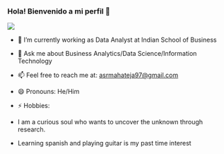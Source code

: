### Hola! Bienvenido a mi perfil 👋

![](https://visitor-badge.laobi.icu/badge?page_id=ASairithwikmahateja.ASairithwikmahateja)

- 🔭 I’m currently working as Data Analyst at Indian School of Business
- 💬 Ask me about Business Analytics/Data Science/Information Technology
- 📫 Feel free to reach me at: asrmahateja97@gmail.com
- 😄 Pronouns: He/Him

- ⚡ Hobbies: 
- I am a curious soul who wants to uncover the unknown through research. 
- Learning spanish and playing guitar is my past time interest
